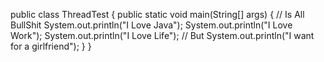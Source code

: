<!-- - 👋 Hi, I’m @KngJa
- 👀 I’m interested in ...
- 🌱 I’m currently learning ...
- 💞️ I’m looking to collaborate on ...
- 📫 How to reach me ... -->

<!---
KngJa/KngJa is a ✨ special ✨ repository because its `README.md` (this file) appears on your GitHub profile.
You can click the Preview link to take a look at your changes.
--->

public class ThreadTest {
    public static void main(String[] args) {
        // Is All BullShit
        System.out.println("I Love Java");
        System.out.println("I Love Work");
        System.out.println("I Love Life");
        // But
        System.out.println("I want for a girlfriend");
    }
}

